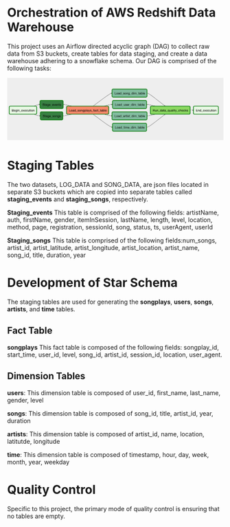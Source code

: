 # Orchestration of AWS Redshift Data Warehouse

This project uses an Airflow directed acyclic graph (DAG) to collect raw data from S3 buckets, create tables for data staging, and create a data warehouse adhering to a snowflake schema. Our DAG is comprised of the following tasks:

![DAG](https://github.com/Aaron-O-Gonzalez/Orchestration_Redshift_Warehouse/blob/master/airflow_dag.png)

# Staging Tables

The two datasets, LOG_DATA and SONG_DATA, are json files located in separate S3 buckets which are copied into separate tables called **staging_events** and **staging_songs**, respectively.

**Staging_events** This table is comprised of the following fields: artistName, auth, firstName, gender, itemInSession, lastName, length, level, location, method, page, registration, sessionId, song, status, ts, userAgent, userId

**Staging_songs** This table is comprised of the following fields:num_songs, artist_id, artist_latitude, artist_longitude, artist_location, artist_name, song_id, title, duration, year

# Development of Star Schema

The staging tables are used for generating the **songplays**, **users**, **songs**, **artists**, and **time** tables.

## Fact Table

**songplays** This fact table is composed of the following fields: songplay_id, start_time, user_id, level, song_id, artist_id, session_id, location, user_agent.

## Dimension Tables

**users**: This dimension table is composed of user_id, first_name, last_name, gender, level

**songs**: This dimension table is composed of song_id, title, artist_id, year, duration

**artists**: This dimension table is composed of artist_id, name, location, latitutde, longitude

**time**: This dimension table is composed of timestamp, hour, day, week, month, year, weekday

# Quality Control
Specific to this project, the primary mode of quality control is ensuring that no tables are empty. 
